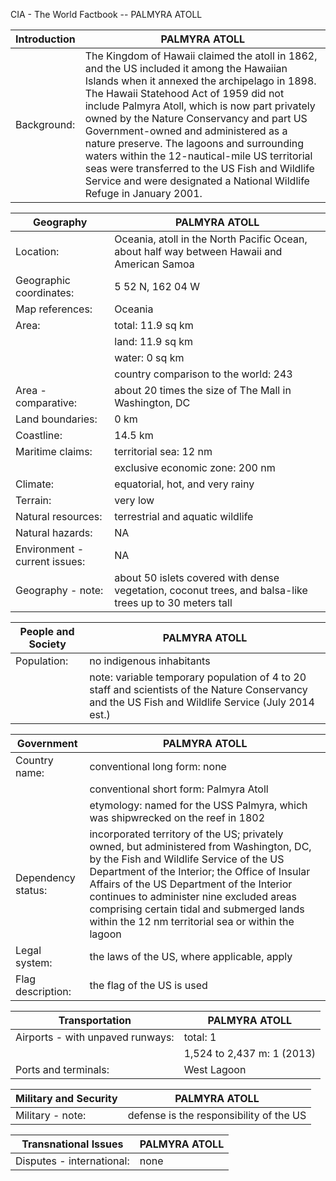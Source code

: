 CIA - The World Factbook -- PALMYRA ATOLL

| Introduction | PALMYRA ATOLL |
| --- | --- |
| Background: | The Kingdom of Hawaii claimed the atoll in 1862, and the US included it among the Hawaiian Islands when it annexed the archipelago in 1898. The Hawaii Statehood Act of 1959 did not include Palmyra Atoll, which is now part privately owned by the Nature Conservancy and part US Government-owned and administered as a nature preserve. The lagoons and surrounding waters within the 12-nautical-mile US territorial seas were transferred to the US Fish and Wildlife Service and were designated a National Wildlife Refuge in January 2001. |

| Geography | PALMYRA ATOLL |
| --- | --- |
| Location: | Oceania, atoll in the North Pacific Ocean, about half way between Hawaii and American Samoa |
| Geographic coordinates: | 5 52 N, 162 04 W |
| Map references: | Oceania |
| Area: | total: 11.9 sq km |
| | land: 11.9 sq km |
| | water: 0 sq km |
| | country comparison to the world: 243 |
| Area - comparative: | about 20 times the size of The Mall in Washington, DC |
| Land boundaries: | 0 km |
| Coastline: | 14.5 km |
| Maritime claims: | territorial sea: 12 nm |
| | exclusive economic zone: 200 nm |
| Climate: | equatorial, hot, and very rainy |
| Terrain: | very low |
| Natural resources: | terrestrial and aquatic wildlife |
| Natural hazards: | NA |
| Environment - current issues: | NA |
| Geography - note: | about 50 islets covered with dense vegetation, coconut trees, and balsa-like trees up to 30 meters tall |

| People and Society | PALMYRA ATOLL |
| --- | --- |
| Population: | no indigenous inhabitants |
| | note: variable temporary population of 4 to 20 staff and scientists of the Nature Conservancy and the US Fish and Wildlife Service (July 2014 est.) |

| Government | PALMYRA ATOLL |
| --- | --- |
| Country name: | conventional long form: none |
| | conventional short form: Palmyra Atoll |
| | etymology: named for the USS Palmyra, which was shipwrecked on the reef in 1802 |
| Dependency status: | incorporated territory of the US; privately owned, but administered from Washington, DC, by the Fish and Wildlife Service of the US Department of the Interior; the Office of Insular Affairs of the US Department of the Interior continues to administer nine excluded areas comprising certain tidal and submerged lands within the 12 nm territorial sea or within the lagoon |
| Legal system: | the laws of the US, where applicable, apply |
| Flag description: | the flag of the US is used |

| Transportation | PALMYRA ATOLL |
| --- | --- |
| Airports - with unpaved runways: | total: 1 |
| | 1,524 to 2,437 m: 1 (2013) |
| Ports and terminals: | West Lagoon |

| Military and Security | PALMYRA ATOLL |
| --- | --- |
| Military - note: | defense is the responsibility of the US |

| Transnational Issues | PALMYRA ATOLL |
| --- | --- |
| Disputes - international: | none |
